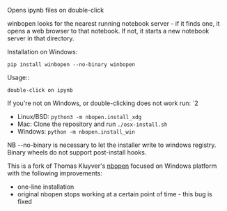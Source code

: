 Opens ipynb files on double-click

winbopen looks for the nearest running notebook server - if it finds one, it
opens a web browser to that notebook. If not, it starts a new notebook server
in that directory.


Installation on Windows:

    pip install winbopen --no-binary winbopen

Usage::

    double-click on ipynb

If you're not on Windows, or double-clicking does not work run:
`2
* Linux/BSD: ``python3 -m nbopen.install_xdg``
* Mac: Clone the repository and run ``./osx-install.sh``
* Windows: ``python -m nbopen.install_win``

NB --no-binary is necessary to let the installer write to windows registry.
Binary wheels do not support post-install hooks.

This is a fork of Thomas Kluyver's [nbopen](https://github.com/takluyver/nbopen) focused on Windows platform
with the following improvements:

* one-line installation
* original nbopen stops working at a certain point of time - this bug is fixed
